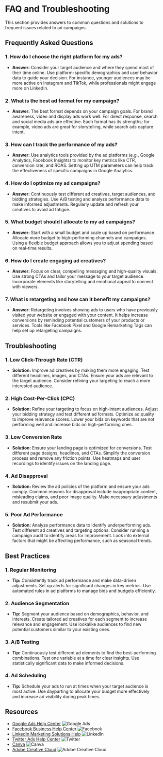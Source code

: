 # FAQ and Troubleshooting

This section provides answers to common questions and solutions to frequent issues related to ad campaigns.

## Frequently Asked Questions

### 1. How do I choose the right platform for my ads?
- **Answer:** Consider your target audience and where they spend most of their time online. Use platform-specific demographics and user behavior data to guide your decision. For instance, younger audiences may be more active on Instagram and TikTok, while professionals might engage more on LinkedIn.

### 2. What is the best ad format for my campaign?
- **Answer:** The best format depends on your campaign goals. For brand awareness, video and display ads work well. For direct response, search and social media ads are effective. Each format has its strengths; for example, video ads are great for storytelling, while search ads capture intent.

### 3. How can I track the performance of my ads?
- **Answer:** Use analytics tools provided by the ad platforms (e.g., Google Analytics, Facebook Insights) to monitor key metrics like CTR, conversion rate, and ROAS. Setting up UTM parameters can help track the effectiveness of specific campaigns in Google Analytics.

### 4. How do I optimize my ad campaigns?
- **Answer:** Continuously test different ad creatives, target audiences, and bidding strategies. Use A/B testing and analyze performance data to make informed adjustments. Regularly update and refresh your creatives to avoid ad fatigue.

### 5. What budget should I allocate to my ad campaigns?
- **Answer:** Start with a small budget and scale up based on performance. Allocate more budget to high-performing channels and campaigns. Using a flexible budget approach allows you to adjust spending based on real-time results.

### 6. How do I create engaging ad creatives?
- **Answer:** Focus on clear, compelling messaging and high-quality visuals. Use strong CTAs and tailor your message to your target audience. Incorporate elements like storytelling and emotional appeal to connect with viewers.

### 7. What is retargeting and how can it benefit my campaigns?
- **Answer:** Retargeting involves showing ads to users who have previously visited your website or engaged with your content. It helps increase conversions by reminding potential customers of your products or services. Tools like Facebook Pixel and Google Remarketing Tags can help set up retargeting campaigns.

## Troubleshooting

### 1. Low Click-Through Rate (CTR)
- **Solution:** Improve ad creatives by making them more engaging. Test different headlines, images, and CTAs. Ensure your ads are relevant to the target audience. Consider refining your targeting to reach a more interested audience.

### 2. High Cost-Per-Click (CPC)
- **Solution:** Refine your targeting to focus on high-intent audiences. Adjust your bidding strategy and test different ad formats. Optimize ad quality to improve relevance scores. Lower your bids on keywords that are not performing well and increase bids on high-performing ones.

### 3. Low Conversion Rate
- **Solution:** Ensure your landing page is optimized for conversions. Test different page designs, headlines, and CTAs. Simplify the conversion process and remove any friction points. Use heatmaps and user recordings to identify issues on the landing page.

### 4. Ad Disapproval
- **Solution:** Review the ad policies of the platform and ensure your ads comply. Common reasons for disapproval include inappropriate content, misleading claims, and poor image quality. Make necessary adjustments and resubmit your ads.

### 5. Poor Ad Performance
- **Solution:** Analyze performance data to identify underperforming ads. Test different ad creatives and targeting options. Consider running a campaign audit to identify areas for improvement. Look into external factors that might be affecting performance, such as seasonal trends.

## Best Practices

### 1. Regular Monitoring
- **Tip:** Consistently track ad performance and make data-driven adjustments. Set up alerts for significant changes in key metrics. Use automated rules in ad platforms to manage bids and budgets efficiently.

### 2. Audience Segmentation
- **Tip:** Segment your audience based on demographics, behavior, and interests. Create tailored ad creatives for each segment to increase relevance and engagement. Use lookalike audiences to find new potential customers similar to your existing ones.

### 3. A/B Testing
- **Tip:** Continuously test different ad elements to find the best-performing combinations. Test one variable at a time for clear insights. Use statistically significant data to make informed decisions.

### 4. Ad Scheduling
- **Tip:** Schedule your ads to run at times when your target audience is most active. Use dayparting to allocate your budget more effectively and increase ad visibility during peak times.

## Resources
- [Google Ads Help Center](https://support.google.com/google-ads/) ![Google Ads](https://upload.wikimedia.org/wikipedia/commons/1/1d/Google_Ads_logo.svg)
- [Facebook Business Help Center](https://www.facebook.com/business/help) ![Facebook](https://upload.wikimedia.org/wikipedia/commons/5/51/Facebook_f_logo_(2019).svg)
- [LinkedIn Marketing Solutions Help](https://www.linkedin.com/help/linkedin/answer/71834) ![LinkedIn](https://upload.wikimedia.org/wikipedia/commons/0/01/LinkedIn_Logo.svg)
- [Twitter Ads Help Center](https://business.twitter.com/en/help.html) ![Twitter](https://upload.wikimedia.org/wikipedia/en/6/60/Twitter_Logo_as_of_2021.svg)
- [Canva](https://www.canva.com/) ![Canva](https://upload.wikimedia.org/wikipedia/commons/3/33/Canva_Logo.png)
- [Adobe Creative Cloud](https://www.adobe.com/creativecloud.html) ![Adobe Creative Cloud](https://upload.wikimedia.org/wikipedia/commons/3/31/Adobe_Creative_Cloud_Logo.svg)
